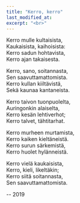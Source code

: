 ```yaml
---
title: "Kerro, kerro"
last_modified_at:
excerpt: "<br>"
---  
```


  
Kerro mulle kultaisista,  
Kaukaisista, kaihoisista:  
Kerro sadun hohtavista,  
Kerro ajan takaisesta.  

Kerro, sano, soitannasta,  
Sen saavuttamattomista.  
Kerro kullan kiiltävistä,  
Sekä kaunaa kantaneista.  

Kerro taivon tuonpuolelta,  
Auringonkin alaiselta,  
Kerro kesän lehtiverhot;  
Kerro talvet, tähtitarhat.  

Kerro murheen murtamista,  
Kerro kaiken kieltäneistä.  
Kerro surun särkemistä,  
Kerro huolet hylänneistä.  

Kerro vielä kaukaisista,  
Kerro, kieli, likeltäkin;  
Kerro siitä soitannasta,  
Sen saavuttamattomista.  

<div id="apokryfa" class="pps" style="display:none">

Kerro suuresta rutosta,  
Kerro ruton kaatamista,  
Kerro ruton mananneista,  
Kerro ruttoa kantaneista.  

Kerro suuresta kivusta,  
Kerro kivun kalvamista,  
Kerro kivun kutsujista,  
Kerro kipua kantaneista.  

Kerro suuresta kuolosta,  
Kerro kuolon korjaamista,  
Kerro kuolon manaajista,  
Kerro kuoloa kantaneista.  

</div>

-- 2019


